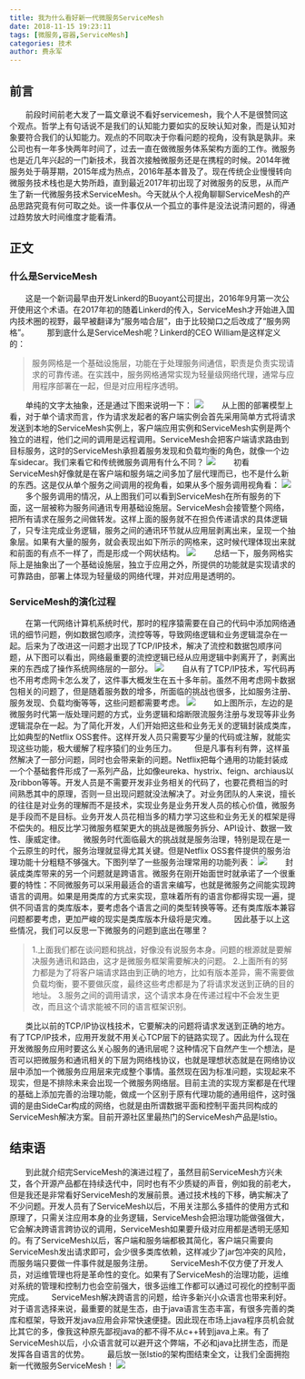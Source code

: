 ```yaml
---
title: 我为什么看好新一代微服务ServiceMesh
date: 2018-11-15 19:23:11
tags: [微服务,容器,ServiceMesh]
categories: 技术
author: 费永军
---
```

## 前言
&emsp;&emsp;前段时间前老大发了一篇文章说不看好servicemesh，我个人不是很赞同这个观点。哲学上有句话说不是我们的认知能力要如实的反映认知对象，而是认知对象要符合我们的认知能力。观点的不同取决于你看问题的视角，没有孰是孰非。来公司也有一年多快两年时间了，过去一直在做微服务体系架构方面的工作。微服务也是近几年兴起的一门新技术，我首次接触微服务还是在携程的时候。2014年微服务处于萌芽期，2015年成为热点，2016年基本普及了。现在传统企业慢慢转向微服务技术栈也是大势所趋，直到最近2017年初出现了对微服务的反思，从而产生了新一代微服务技术ServiceMesh。今天就从个人视角聊聊ServiceMesh的产品思路究竟有何可取之处。谈一件事仅从一个孤立的事件是没法说清问题的，得通过趋势放大时间维度才能看清。

## 正文
### 什么是ServiceMesh
&emsp;&emsp;这是一个新词最早由开发Linkerd的Buoyant公司提出，2016年9月第一次公开使用这个术语。在2017年初的随着Linkerd的传入，ServiceMesh才开始进入国内技术圈的视野，最早被翻译为“服务啮合层”，由于比较拗口之后改成了“服务网格”。
&emsp;&emsp;那到底什么是ServiceMesh呢？Linkerd的CEO William是这样定义的：
> 服务网格是一个基础设施层，功能在于处理服务间通信，职责是负责实现请求的可靠传递。在实践中，服务网格通常实现为轻量级网络代理，通常与应用程序部署在一起，但是对应用程序透明。

&emsp;&emsp;单纯的文字太抽象，还是通过下图来说明一下：
![](我为什么看好新一代微服务ServiceMesh/servicemesh定义.png)
&emsp;&emsp;从上图的部署模型上看，对于单个请求而言，作为请求发起者的客户端实例会首先采用简单方式将请求发送到本地的ServiceMesh实例上，客户端应用实例和ServiceMesh实例是两个独立的进程，他们之间的调用是远程调用。ServiceMesh会把客户端请求路由到目标服务，这时的ServiceMesh承担着服务发现和负载均衡的角色，就像一个边车sidecar。我们来看它和传统微服务调用有什么不同？
![](我为什么看好新一代微服务ServiceMesh/servicemesh对比.png)
&emsp;&emsp;初看ServiceMesh好像就是在客户端和服务端之间多加了层代理而已，也不是什么新的东西。这是仅从单个服务之间调用的视角看，如果从多个服务调用视角看：
![](我为什么看好新一代微服务ServiceMesh/servicemesh网格.png)
&emsp;&emsp;多个服务调用的情况，从上图我们可以看到ServiceMesh在所有服务的下面，这一层被称为服务间通讯专用基础设施层。ServiceMesh会接管整个网络，把所有请求在服务之间做转发。这样上面的服务就不在担负传递请求的具体逻辑了，只专注完成业务逻辑，服务之间的通讯环节就从应用层剥离出来，呈现一个抽象层。如果有大量的服务，就会表现出如下所示的网格来，这时候代理体现出来就和前面的有点不一样了，而是形成一个网状结构。
![](我为什么看好新一代微服务ServiceMesh/sidecar.png)
&emsp;&emsp;总结一下，服务网格实际上是抽象出了一个基础设施层，独立于应用之外，所提供的功能就是实现请求的可靠路由，部署上体现为轻量级的网络代理，并对应用是透明的。

### ServiceMesh的演化过程
&emsp;&emsp;在第一代网络计算机系统时代，那时的程序猿需要在自己的代码中添加网络通讯的细节问题，例如数据包顺序，流控等等，导致网络逻辑和业务逻辑混杂在一起。后来为了改进这一问题才出现了TCP/IP技术，解决了流控和数据包顺序问题，从下图可以看出，网络最重要的流控逻辑已经从应用逻辑中剥离开了，剥离出来的东西成了操作系统网络层的一部分。
![](我为什么看好新一代微服务ServiceMesh/原始时代.png)
&emsp;&emsp;自从有了TCP/IP技术，写代码再也不用考虑网卡怎么发了，这件事大概发生在五十多年前。虽然不用考虑网卡数据包相关的问题了，但是随着服务数的增多，所面临的挑战也很多，比如服务注册、服务发现、负载均衡等等，这些问题都需要考虑。
![](我为什么看好新一代微服务ServiceMesh/微服务时代.png)
&emsp;&emsp;如上图所示，左边的是微服务时代第一版处理问题的方式，业务逻辑和熔断限流服务注册与发现等非业务逻辑混杂在一起。为了简化开发，人们开始把这些和业务无关的逻辑封装成类库，比如典型的Netflix OSS套件。这样开发人员只需要写少量的代码或注解，就能实现这些功能，极大缓解了程序猿们的业务压力。
&emsp;&emsp;但是凡事有利有弊，这样虽然解决了一部分问题，同时也会带来新的问题。Netflix把每个通用的功能封装成一个个基础套件形成了一系列产品，比如像eureka、hystrix、feign、archiaus以及ribbon等等。开发人员是不需要开发非业务相关的代码了，也要花费相当的时间熟悉其中的原理，否则一旦出现问题就没法解决了。对业务团队的人来说，擅长的往往是对业务的理解而不是技术，实现业务是业务开发人员的核心价值，微服务是手段而不是目标。业务开发人员花相当多的精力学习这些和业务无关的框架是得不偿失的。相反比学习微服务框架更大的挑战是微服务拆分、API设计、数据一致性、康威定律。
&emsp;&emsp;微服务时代面临最大的挑战就是服务治理，特别是现在是一个云原生的时代，服务治理就显得尤其关键。但是Netflix OSS套件提供的服务治理功能十分粗糙不够强大。下图列举了一些服务治理常用的功能列表：
![](我为什么看好新一代微服务ServiceMesh/服务治理.png)
&emsp;&emsp;封装成类库带来的另一个问题就是跨语言。微服务在刚开始面世时就承诺了一个很重要的特性：不同微服务可以采用最适合的语言来编写，也就是微服务之间能实现跨语言的调用。如果是用类库的方式来实现，意味着所有的语言你都得实现一遍，提供不同语言的类库版本，要考虑各个语言之间的类型转换等等。还有类库版本兼容问题都要考虑，更加严峻的现实是类库版本升级将是灾难。
&emsp;&emsp;因此基于以上这些情况，我们可以反思一下微服务的问题到底出在哪里？
> 1.上面我们都在谈问题和挑战，好像没有说服务本身。问题的根源就是要解决服务通讯和路由，这才是微服务框架需要解决的问题。
> 2.上面所有的努力都是为了将客户端请求路由到正确的地方，比如有版本差异，需不需要做负载均衡，要不要做灰度，最终这些考虑都是为了将请求发送到正确的目的地址。
> 3.服务之间的调用请求，这个请求本身在传递过程中不会发生更改，而且这个请求能被不同的语言框架识别。

&emsp;&emsp;类比以前的TCP/IP协议栈技术，它要解决的问题将请求发送到正确的地方。有了TCP/IP技术，应用开发就不用关心TCP层下的链路实现了。因此为什么现在开发微服务应用时要这么关心服务的通讯层呢？这种情况下自然产生一个想法，是否可以把微服务和通讯相关的下层为网络栈协议，也就是理想状态就是在网络协议层中添加一个微服务应用层来完成整个事情。虽然现在因为标准问题，实现起来不现实，但是不排除未来会出现一个微服务网络层。目前主流的实现方案都是在代理的基础上添加完善的治理功能，做成一个区别于原有代理功能的通用组件，这时强调的是由SideCar构成的网络，也就是由所谓数据平面和控制平面共同构成的ServiceMesh解决方案。目前开源社区里最热门的ServiceMesh产品是Istio。

## 结束语
&emsp;&emsp;到此就介绍完ServiceMesh的演进过程了，虽然目前ServiceMesh方兴未艾，各个开源产品都在持续迭代中，同时也有不少质疑的声音，例如我的前老大，但是我还是非常看好ServiceMesh的发展前景。通过技术栈的下移，确实解决了不少问题。开发人员有了ServiceMesh以后，不用关注那么多插件的使用方式和原理了，只需关注应用本身的业务逻辑，ServiceMesh会把治理功能做强做大，它会解决跨语言跨协议的调用，ServiceMesh如果要升级对应用都是透明无感知的。有了ServiceMesh以后，客户端和服务端都极其简化，客户端只需要向ServiceMesh发出请求即可，会少很多类库依赖，这样减少了jar包冲突的风险，而服务端只要做一件事件就是服务注册。
&emsp;&emsp;ServiceMesh不仅方便了开发人员，对运维管理也将是革命性的变化。如果有了ServiceMesh的治理功能，运维对系统的管理和控制力也会空前强大，很多运维工作都可以通过可视化的控制平面完成。
&emsp;&emsp;ServiceMesh解决跨语言的问题，给许多新兴小众语言也带来利好。对于语言选择来说，最重要的就是生态，由于java语言生态丰富，有很多完善的类库和框架，导致开发java应用会非常快速便捷。因此现在市场上java程序员机会就比其它的多，像我这种原先鄙视java的都不得不从c++转到java上来。有了ServiceMesh以后，小众语言就可以避开这个弊端，不必和java比拼生态，而是发挥各自语言的优势。
&emsp;&emsp;最后放一张Istio的架构图结束全文，让我们全面拥抱新一代微服务ServiceMesh！
![](我为什么看好新一代微服务ServiceMesh/Istio.jpg)
